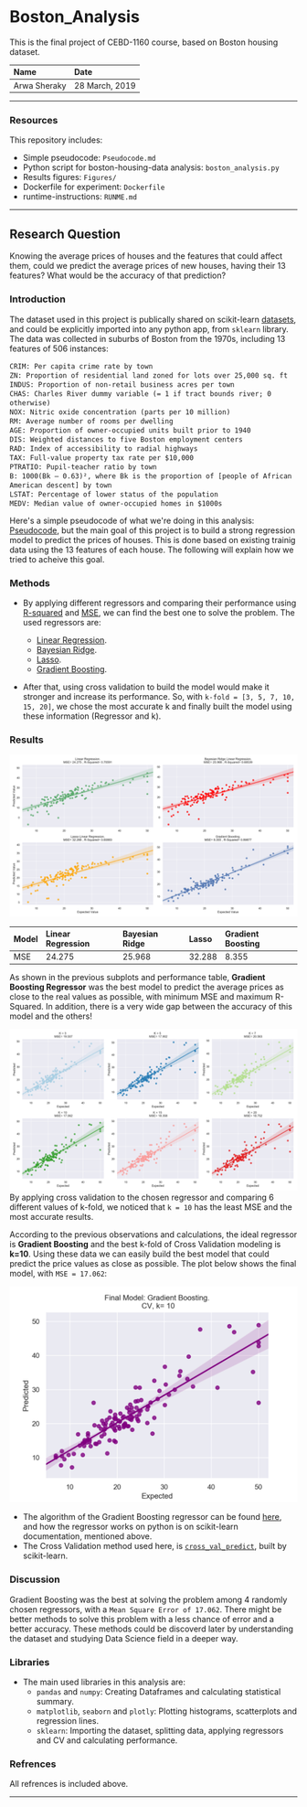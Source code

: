 # Boston_Analysis
This is the final project of CEBD-1160 course, based on Boston housing dataset.

| Name | Date |
|:-------|:---------------|
| Arwa Sheraky | 28 March, 2019 |

-----

### Resources
This repository includes:

- Simple pseudocode: `Pseudocode.md`
- Python script for boston-housing-data analysis: `boston_analysis.py`
- Results figures: `Figures/`
- Dockerfile for experiment: `Dockerfile`
- runtime-instructions: `RUNME.md`

-----

## Research Question
Knowing the average prices of houses and the features that could affect them, could we predict the average prices of new houses, having their 13 features? What would be the accuracy of that prediction?

### Introduction
The dataset used in this project is publically shared on scikit-learn [datasets](https://scikit-learn.org/stable/datasets/index.html#boston-dataset), and could be explicitly imported into any python app, from `sklearn` library.
The data was collected in suburbs of Boston from the 1970s, including 13 features of 506 instances:

```
CRIM: Per capita crime rate by town
ZN: Proportion of residential land zoned for lots over 25,000 sq. ft
INDUS: Proportion of non-retail business acres per town
CHAS: Charles River dummy variable (= 1 if tract bounds river; 0 otherwise)
NOX: Nitric oxide concentration (parts per 10 million)
RM: Average number of rooms per dwelling
AGE: Proportion of owner-occupied units built prior to 1940
DIS: Weighted distances to five Boston employment centers
RAD: Index of accessibility to radial highways
TAX: Full-value property tax rate per $10,000
PTRATIO: Pupil-teacher ratio by town
B: 1000(Bk — 0.63)², where Bk is the proportion of [people of African American descent] by town
LSTAT: Percentage of lower status of the population
MEDV: Median value of owner-occupied homes in $1000s
```

Here's a simple pseudocode of what we're doing in this analysis: [Pseudocode](Pseudocode.md), but the main goal of this project is to build a strong regression model to predict the prices of houses. This is done based on existing trainig data using the 13 features of each house. The following will explain how we tried to acheive this goal.

### Methods

* By applying different regressors and comparing their performance using [R-squared](https://scikit-learn.org/stable/modules/generated/sklearn.metrics.r2_score.html) and [MSE](https://en.wikipedia.org/wiki/Mean_squared_error), we can find the best one to solve the problem. The used regressors are:
    * [Linear Regression](https://scikit-learn.org/stable/modules/generated/sklearn.linear_model.LinearRegression.html#sklearn.linear_model.LinearRegression).
    * [Bayesian Ridge](https://scikit-learn.org/stable/modules/generated/sklearn.linear_model.BayesianRidge.html#sklearn.linear_model.BayesianRidge).
    * [Lasso](https://scikit-learn.org/stable/modules/generated/sklearn.linear_model.Lasso.html#sklearn.linear_model.Lasso).
    * [Gradient Boosting](https://scikit-learn.org/stable/modules/generated/sklearn.ensemble.GradientBoostingRegressor.html#sklearn.ensemble.GradientBoostingRegressor).

* After that, using cross validation to build the model would make it stronger and increase its performance. So, with `k-fold = [3, 5, 7, 10, 15, 20]`, we chose the most accurate k and finally built the model using these information (Regressor and k).

### Results

![Models Comparison](./Figures/1_Regression_Models.png)

| Model | Linear Regression | Bayesian Ridge | Lasso | Gradient Boosting |
|:---------------|:---------------|:---------------|:---------------|:---------------|
| MSE | 24.275 | 25.968 | 32.288 | 8.355 |

As shown in the previous subplots and performance table, **Gradient Boosting Regressor** was the best model to predict the average prices as close to the real values as possible, with minimum MSE and maximum R-Squared. In addition, there is a very wide gap between the accuracy of this model and the others!



![K-fold](./Figures/2_Gradient_Boosting_CV.png)
By applying cross validation to the chosen regressor and comparing 6 different values of k-fold, we noticed that `k = 10` has the least MSE and the most accurate results.

According to the previous observations and calculations, the ideal regressor is **Gradient Boosting** and the best k-fold of Cross Validation modeling is **k=10**. Using these data we can easily build the best model that could predict the price values as close as possible. The plot below shows the final model, with `MSE = 17.062`:

![Final Model](./Figures/3_Final_Model.png)


- The algorithm of the Gradient Boosting regressor can be found [here](https://en.wikipedia.org/wiki/Gradient_boosting#Algorithm), and how the regressor works on python is on scikit-learn documentation, mentioned above.
- The Cross Validation method used here, is [`cross_val_predict`](https://scikit-learn.org/stable/modules/generated/sklearn.model_selection.cross_val_predict.html#sklearn.model_selection.cross_val_predict), built by scikit-learn.

### Discussion

Gradient Boosting was the best at solving the problem among 4 randomly chosen regressors, with a `Mean Square Error of 17.062`. There might be better methods to solve this problem with a less chance of error and a better accuracy. These methods could be discoverd later by understanding the dataset and studying Data Science field in a deeper way.

### Libraries
- The main used libraries in this analysis are:
    - `pandas` and `numpy`: Creating Dataframes and calculating statistical summary.
    - `matplotlib`, `seaborn` and `plotly`: Plotting histograms, scatterplots and regression lines.
    - `sklearn`: Importing the dataset, splitting data, applying regressors and CV and calculating performance.

### Refrences
All refrences is included above.

-------
